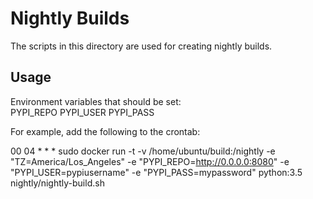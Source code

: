 Nightly Builds
==============

The scripts in this directory are used for creating nightly builds.


Usage
-----

Environment variables that should be set:  
PYPI_REPO
PYPI_USER
PYPI_PASS

For example, add the following to the crontab:  

00 04 * * * sudo docker run -t -v /home/ubuntu/build:/nightly -e "TZ=America/Los_Angeles" -e "PYPI_REPO=http://0.0.0.0:8080" -e "PYPI_USER=pypiusername" -e "PYPI_PASS=mypassword" python:3.5 nightly/nightly-build.sh
